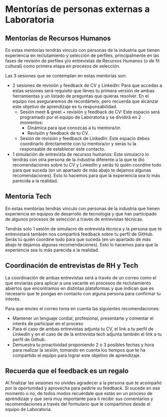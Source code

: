 # Mentorías de personas externas a Laboratoria

## Mentorías de Recursos Humanos

En estas mentorías tendrás vínculo con personas de la industria que tienen
experiencia en reclutamiento y selección de perfiles, principalmente en las
fases de revisión de perfiles y/o entrevistas de Recursos Humanos (o de fit
cultural) como primera etapa en procesos de selección.

Las 3 sesiones que se contemplan en estas mentorías son:

* 2 sesiones de revisión y feedback de CV y LinkedIn: Para que accedas a estas
  sesiones será requisito que lleves tu primera versión de ambas herramientas y
  un listado de preguntas que quieras resolver. En el equipo nos aseguraremos de
  recordártelo, pero recuerda que alcanzar este objetivo de aprendizaje es tu
  responsabilidad.
    * Sesión meet & greet + revisión y feedback de CV: Este espacio será
      programado por el equipo de Laboratoria y se dividirá en 2 momentos:
        * Dinámica para que conozcas a tu mentora/or.
        * Revisión y feedback de tu CV.
    * Sesión de revisión y feedback de LinkedIn: Este espacio debes coordinarlo
      directamente con tu mentora/or y serás tu la responsable de establecer
      este contacto.
* 1 simulación de entrevista de recursos humanos: Este simulacro lo tendrás con
  otra persona de la industria diferente a la que te dió recomendaciones sobre
  tu CV y LinkedIn y serás tú quién coordine todo para que suceda (en un
  apartado de más abajo te dejamos algunas recomendaciones). Esto lo hacemos
  para que la experiencia sea lo más parecida a la realidad.

## Mentoría Tech

En estas mentorías tendrás vínculo con personas de la industria que tienen
experiencia en equipos de desarrollo de tecnología y que han participado de
algunos procesos de selección a través de entrevistas técnicas.

Tendrás solo 1 sesión de simulacro de entrevista técnica y la persona que te
entrevistará también nos compartirá feedback sobre tu perfil de GitHub. Serás tú
quién coordine todo para que suceda (en un apartado de más abajo te dejamos
algunas recomendaciones). Esto lo hacemos para que la experiencia sea lo más
parecida a la realidad.

## Coordinación de entrevistas de RH y Tech

La coordinación de ambas entrevistas será a través de un correo como el que
enviarías para aplicar a una vacante en procesos de reclutamiento abiertos que
encontramos en distintas plataformas y que indican que es necesario que te
pongas en contacto con alguna persona para confirmar tu interés.

Para que envíes el correo toma en cuenta las siguientes recomendaciones:
  * Mantener un lenguaje cordial, profesional, presentarte y comentar el interés
    de participar en el proceso
  * Para el caso de ambas entrevistas adjunta tu CV, el link a tu perfil de
    LinkedIn y en el caso de de la entrevista tech adjunta también el link a tu
    perfil de Github.
  * Demuestra tu proactividad proponiendo 2 o 3 posibles fechas y hora para
    realizar la sesión, tomando en cuenta los tiempos que te ha compartido el
    equipo para lograr este objetivo de aprendizaje.

## Recuerda que el feedback es un regalo

Al finalizar las sesiones no olvides agradecer a la persona que te acompañó por
la oportunidad y aprovecha para pedirle su feedback. Sí sucede en ese momento o
no, de todos modos recuérdale que estás en un proceso de aprendizaje y que será
muy importante para ti recibir sus comentarios y recomendaciones a través del
formulario que le compartimos desde el equipo de Laboratoria.
